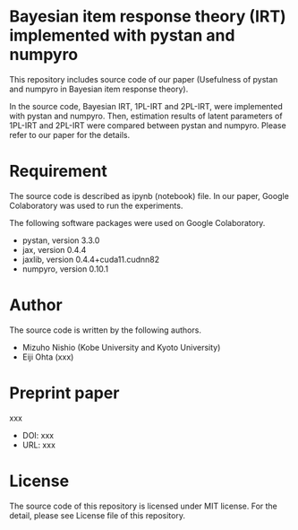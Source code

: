 # Bayesian item response theory (IRT) implemented with pystan and numpyro
This repository includes source code of our paper (Usefulness of pystan and numpyro in Bayesian item response theory).

In the source code, Bayesian IRT, 1PL-IRT and 2PL-IRT, were implemented with pystan and numpyro.
Then, estimation results of latent parameters of 1PL-IRT and 2PL-IRT were compared between pystan and numpyro. 
Please refer to our paper for the details. 


# Requirement
The source code is described as ipynb (notebook) file. 
In our paper, Google Colaboratory was used to run the experiments. 

The following software packages were used on Google Colaboratory.

* pystan, version 3.3.0
* jax, version 0.4.4
* jaxlib, version 0.4.4+cuda11.cudnn82
* numpyro, version 0.10.1


# Author 
The source code is written by the following authors.

* Mizuho Nishio (Kobe University and Kyoto University)
* Eiji Ohta (xxx) 


# Preprint paper
xxx

* DOI: xxx 
* URL: xxx 


# License
The source code of this repository is licensed under MIT license. For the detail, please see License file of this repository.

